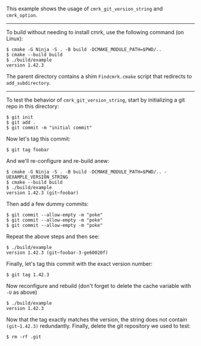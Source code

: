 This example shows the usage of `cmrk_git_version_string` and `cmrk_option`.

---

To build without needing to install cmrk, use the following command (on Linux):

```
$ cmake -G Ninja -S . -B build -DCMAKE_MODULE_PATH=$PWD/..
$ cmake --build build
$ ./build/example
version 1.42.3
```

The parent directory contains a shim `Findcmrk.cmake` script that redirects to
`add_subdirectory`.

---

To test the behavior of `cmrk_git_version_string`, start by initializing a git
repo in this directory:

```
$ git init
$ git add .
$ git commit -m "initial commit"
```

Now let's tag this commit:

```
$ git tag foobar
```

And we'll re-configure and re-build anew:

```
$ cmake -G Ninja -S . -B build -DCMAKE_MODULE_PATH=$PWD/.. -UEXAMPLE_VERSION_STRING
$ cmake --build build
$ ./build/example
version 1.42.3 (git~foobar)
```

Then add a few dummy commits:

```
$ git commit --allow-empty -m "poke"
$ git commit --allow-empty -m "poke"
$ git commit --allow-empty -m "poke"
```

Repeat the above steps and then see:

```
$ ./build/example
version 1.42.3 (git~foobar-3-ge60020f)
```

Finally, let's tag this commit with the exact version number:

```
$ git tag 1.42.3
```

Now reconfigure and rebuild (don't forget to delete the cache variable with
`-U` as above)

```
$ ./build/example
version 1.42.3
```

Now that the tag exactly matches the version, the string does not contain
`(git~1.42.3)` redundantly. Finally, delete the git repository we used to test:

```
$ rm -rf .git
```
